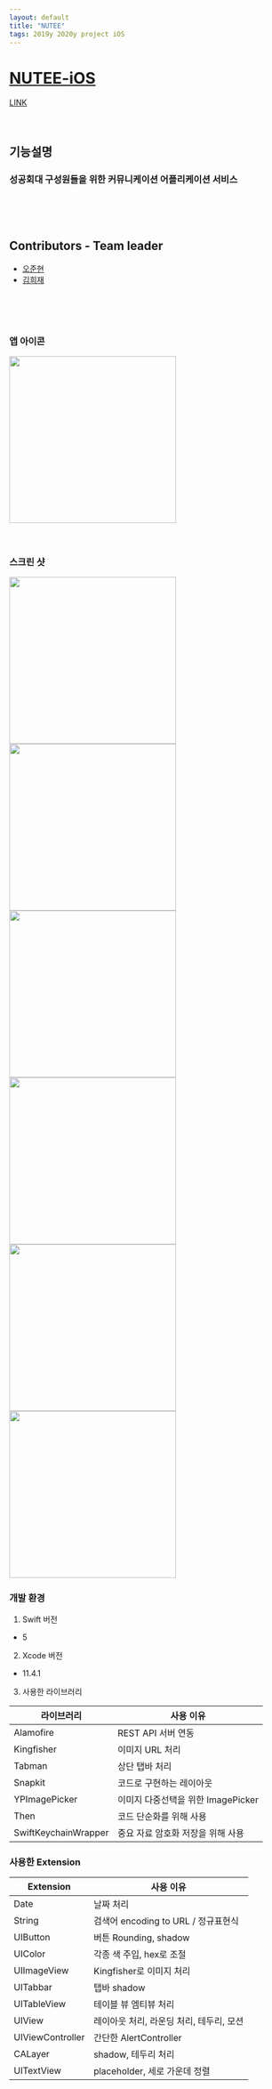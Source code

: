 ```yaml
---
layout: default
title: "NUTEE"
tags: 2019y 2020y project iOS
---
```


# [NUTEE-iOS](https://github.com/team-nutee/NUTEE-iOS)

[LINK](https://url.kr/SmlOFR) 
<br>
<br>
<br>

## 기능설명

### 	성공회대 구성원들을 위한 커뮤니케이션 어플리케이션 서비스
<br>
<br>
<br>

## Contributors - Team leader

- [오준현](https://github.com/5anniversary)
- [김희재](https://github.com/iowa329)
<br>
<br>
<br>

### 앱 아이콘

<img src="https://github.com/team-nutee/NUTEE-iOS/blob/develop/IMG/NUTEE.png?raw=true" width="300">
<br>
<br>
<br>

### 스크린 샷

<img src="https://github.com/team-nutee/NUTEE-iOS/blob/develop/IMG/1.jpg?raw=true" width="300"><img src="https://github.com/team-nutee/NUTEE-iOS/blob/develop/IMG/2.jpg?raw=true" width="300"><img src="https://github.com/team-nutee/NUTEE-iOS/blob/develop/IMG/3.jpg?raw=true" width="300"><img src="https://github.com/team-nutee/NUTEE-iOS/blob/develop/IMG/4.jpg?raw=true" width="300"><img src="https://github.com/team-nutee/NUTEE-iOS/blob/develop/IMG/5.jpg?raw=true" width="300"><img src="https://github.com/team-nutee/NUTEE-iOS/blob/develop/IMG/6.jpg?raw=true" width="300">



### 개발 환경

1. Swift 버전
- 5

2. Xcode 버전
- 11.4.1

3. 사용한 라이브러리

| 라이브러리           | 사용 이유                          |
| -------------------- | ---------------------------------- |
| Alamofire            | REST API 서버 연동                 |
| Kingfisher           | 이미지 URL 처리                    |
| Tabman               | 상단 탭바 처리                     |
| Snapkit              | 코드로 구현하는 레이아웃           |
| YPImagePicker        | 이미지 다중선택을 위한 ImagePicker |
| Then                 | 코드 단순화를 위해 사용            |
| SwiftKeychainWrapper | 중요 자료 암호화 저장을 위해 사용  |



### 사용한 Extension


| Extension        | 사용 이유                                |
| ---------------- | ---------------------------------------- |
| Date             | 날짜 처리                                |
| String           | 검색어 encoding to URL / 정규표현식      |
| UIButton         | 버튼 Rounding, shadow                    |
| UIColor          | 각종 색 주입, hex로 조절                 |
| UIImageView      | Kingfisher로 이미지 처리                 |
| UITabbar         | 탭바 shadow                              |
| UITableView      | 테이블 뷰 엠티뷰 처리                    |
| UIView           | 레이아웃 처리, 라운딩 처리, 테두리, 모션 |
| UIViewController | 간단한 AlertController                   |
| CALayer          | shadow, 테두리 처리                      |
| UITextView       | placeholder, 세로 가운데 정렬            |



